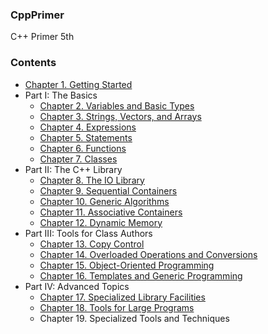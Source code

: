 ### CppPrimer
C++ Primer 5th


### Contents

- [Chapter 1. Getting Started]()
- Part I: The Basics
  - [Chapter 2. Variables and Basic Types]()
  - [Chapter 3. Strings, Vectors, and Arrays]()
  - [Chapter 4. Expressions]()
  - [Chapter 5. Statements]()
  - [Chapter 6. Functions]()
  - [Chapter 7. Classes]()
- Part II: The C++ Library
  - [Chapter 8. The IO Library]()
  - [Chapter 9. Sequential Containers]()
  - [Chapter 10. Generic Algorithms]()
  - [Chapter 11. Associative Containers]()
  - [Chapter 12. Dynamic Memory]()
- Part III: Tools for Class Authors
  - [Chapter 13. Copy Control]()
  - [Chapter 14. Overloaded Operations and Conversions]()
  - [Chapter 15. Object-Oriented Programming]()
  - [Chapter 16. Templates and Generic Programming]()
- Part IV:  Advanced Topics
  - [Chapter 17. Specialized Library Facilities]()
  - [Chapter 18. Tools for Large Programs]()
  - Chapter 19. Specialized Tools and Techniques
